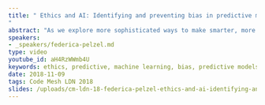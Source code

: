 ```yaml
---
title: " Ethics and AI: Identifying and preventing bias in predictive models
"
abstract: "As we explore more sophisticated ways to make smarter, more accurate decisions, the use of data and predictive models has been at the forefront of innovation. But what happens when our use of data, and modeling, inadvertently hurts those who need the most protection? In this session we'll explore how bias and discrimination is introduced into models, and different strategies to prevent it from happening to you."
speakers:
- _speakers/federica-pelzel.md
type: video
youtube_id: aH4RzWWmb4U
keywords: ethics, predictive, machine learning, bias, predictive models, artificial intelligence, federica pelzel
date: 2018-11-09
tags: Code Mesh LDN 2018
slides: /uploads/cm-ldn-18-federica-pelzel-ethics-and-ai-identifying-and-preventing-bias-in-predictive-models-compressed.pdf
---
```

